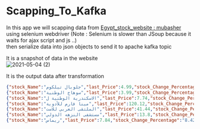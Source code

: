 # Scapping_To_Kafka

In this app we will scapping data from [Egypt_stock_website : mubasher](https://www.mubasher.info/countries/eg/stock-prices) 
using selenium webdriver (Note : Selenium is slower than JSoup because it waits for ajax script and js ..) <br />
then serialize data into json objects to send it to apache kafka topic

It is a snapshot of data in the website <br />
![2021-05-04 (2)](https://user-images.githubusercontent.com/58120325/116986630-4b35f580-acce-11eb-941c-eeac219d2d6c.png) <br /> 


It is the output data after transformation
 ```json
 {"stock_Name":"جلوبال تيلكوم","last_Price":4.99,"stock_Change_Percentage":"20.15%","stock_Change":0.8,"volume":49608.96,"quantity":10409.0,"open_Price":3.97,"high_price":5.0,"low_Price":2.5,"timeStamp":"2021-05-04 09:59:04.666"}
{"stock_Name":"سوهاج الوطنية","last_Price":3.99,"stock_Change_Percentage":"15.20%","stock_Change":0.5,"volume":80462.0,"quantity":21210.0,"open_Price":3.29,"high_price":4.0,"low_Price":3.72,"timeStamp":"2021-05-04 09:59:05.048"}
{"stock_Name":"الاسكندرية الوطنية ل","last_Price":7.74,"stock_Change_Percentage":"10.82%","stock_Change":0.69,"volume":11488.71,"quantity":1650.0,"open_Price":7.07,"high_price":7.74,"low_Price":6.58,"timeStamp":"2021-05-04 09:59:06.013"}
{"stock_Name":"مينا فارم للأدوية","last_Price":120.12,"stock_Change_Percentage":"9.96%","stock_Change":10.88,"volume":3124721.5,"quantity":26023.0,"open_Price":109.2,"high_price":120.12,"low_Price":119.5,"timeStamp":"2021-05-04 09:59:06.799"}
{"stock_Name":"الملتقى العربي للاست","last_Price":41.44,"stock_Change_Percentage":"8.81%","stock_Change":3.32,"volume":8534771.0,"quantity":208175.0,"open_Price":37.68,"high_price":41.44,"low_Price":39.5,"timeStamp":"2021-05-04 09:59:07.481"}
{"stock_Name":"مستشفى النزهه الدولي","last_Price":13.8,"stock_Change_Percentage":"8.64%","stock_Change":1.11,"volume":3317739.5,"quantity":237689.0,"open_Price":12.85,"high_price":14.13,"low_Price":13.5,"timeStamp":"2021-05-04 09:59:08.27"}
{"stock_Name":"ريماس","last_Price":7.84,"stock_Change_Percentage":"8.42%","stock_Change":0.6,"volume":1.1057083E7,"quantity":1431297.0,"open_Price":7.13,"high_price":7.84,"low_Price":7.48,"timeStamp":"2021-05-04 09:59:08.911"}

 ```

